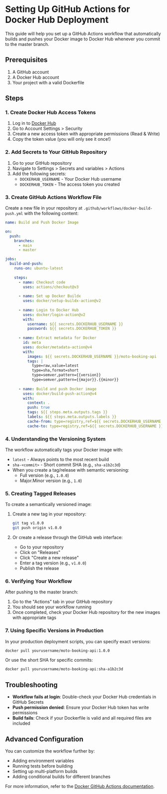 # Setting Up GitHub Actions for Docker Hub Deployment

This guide will help you set up a GitHub Actions workflow that automatically builds and pushes your Docker image to Docker Hub whenever you commit to the master branch.

## Prerequisites

1. A GitHub account
2. A Docker Hub account
3. Your project with a valid Dockerfile

## Steps

### 1. Create Docker Hub Access Tokens

1. Log in to [Docker Hub](https://hub.docker.com/)
2. Go to Account Settings > Security
3. Create a new access token with appropriate permissions (Read & Write)
4. Copy the token value (you will only see it once!)

### 2. Add Secrets to Your GitHub Repository

1. Go to your GitHub repository
2. Navigate to Settings > Secrets and variables > Actions
3. Add the following secrets:
   - `DOCKERHUB_USERNAME` - Your Docker Hub username
   - `DOCKERHUB_TOKEN` - The access token you created

### 3. Create GitHub Actions Workflow File

Create a new file in your repository at `.github/workflows/docker-build-push.yml` with the following content:

```yaml
name: Build and Push Docker Image

on:
  push:
    branches:
      - main
      - master

jobs:
  build-and-push:
    runs-on: ubuntu-latest
    
    steps:
      - name: Checkout code
        uses: actions/checkout@v3
        
      - name: Set up Docker Buildx
        uses: docker/setup-buildx-action@v2
        
      - name: Login to Docker Hub
        uses: docker/login-action@v2
        with:
          username: ${{ secrets.DOCKERHUB_USERNAME }}
          password: ${{ secrets.DOCKERHUB_TOKEN }}
          
      - name: Extract metadata for Docker
        id: meta
        uses: docker/metadata-action@v4
        with:
          images: ${{ secrets.DOCKERHUB_USERNAME }}/moto-booking-api
          tags: |
            type=raw,value=latest
            type=sha,format=short
            type=semver,pattern={{version}}
            type=semver,pattern={{major}}.{{minor}}
      
      - name: Build and push Docker image
        uses: docker/build-push-action@v4
        with:
          context: .
          push: true
          tags: ${{ steps.meta.outputs.tags }}
          labels: ${{ steps.meta.outputs.labels }}
          cache-from: type=registry,ref=${{ secrets.DOCKERHUB_USERNAME }}/moto-booking-api:buildcache
          cache-to: type=registry,ref=${{ secrets.DOCKERHUB_USERNAME }}/moto-booking-api:buildcache,mode=max
```

### 4. Understanding the Versioning System

The workflow automatically tags your Docker image with:

- `latest` - Always points to the most recent build
- `sha-<commit>` - Short commit SHA (e.g., `sha-a1b2c3d`)
- When you create a tag/release with semantic versioning:
  - Full version (e.g., `1.0.0`)
  - Major.Minor version (e.g., `1.0`)

### 5. Creating Tagged Releases

To create a semantically versioned image:

1. Create a new tag in your repository:
   ```bash
   git tag v1.0.0
   git push origin v1.0.0
   ```
   
2. Or create a release through the GitHub web interface:
   - Go to your repository
   - Click on "Releases"
   - Click "Create a new release"
   - Enter a tag version (e.g., `v1.0.0`)
   - Publish the release

### 6. Verifying Your Workflow

After pushing to the master branch:

1. Go to the "Actions" tab in your GitHub repository
2. You should see your workflow running
3. Once completed, check your Docker Hub repository for the new images with appropriate tags

### 7. Using Specific Versions in Production

In your production deployment scripts, you can specify exact versions:

```bash
docker pull yourusername/moto-booking-api:1.0.0
```

Or use the short SHA for specific commits:

```bash
docker pull yourusername/moto-booking-api:sha-a1b2c3d
```

## Troubleshooting

- **Workflow fails at login**: Double-check your Docker Hub credentials in GitHub Secrets
- **Push permission denied**: Ensure your Docker Hub token has write permissions
- **Build fails**: Check if your Dockerfile is valid and all required files are included

## Advanced Configuration

You can customize the workflow further by:

- Adding environment variables
- Running tests before building
- Setting up multi-platform builds
- Adding conditional builds for different branches

For more information, refer to the [Docker GitHub Actions documentation](https://docs.docker.com/ci-cd/github-actions/).
